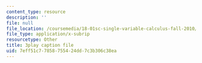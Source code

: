 ```yaml
---
content_type: resource
description: ''
file: null
file_location: /coursemedia/18-01sc-single-variable-calculus-fall-2010/7eff51c77858755424dd7c3b306c38ea_9v25gg2qJYE.srt
file_type: application/x-subrip
resourcetype: Other
title: 3play caption file
uid: 7eff51c7-7858-7554-24dd-7c3b306c38ea
---
```

